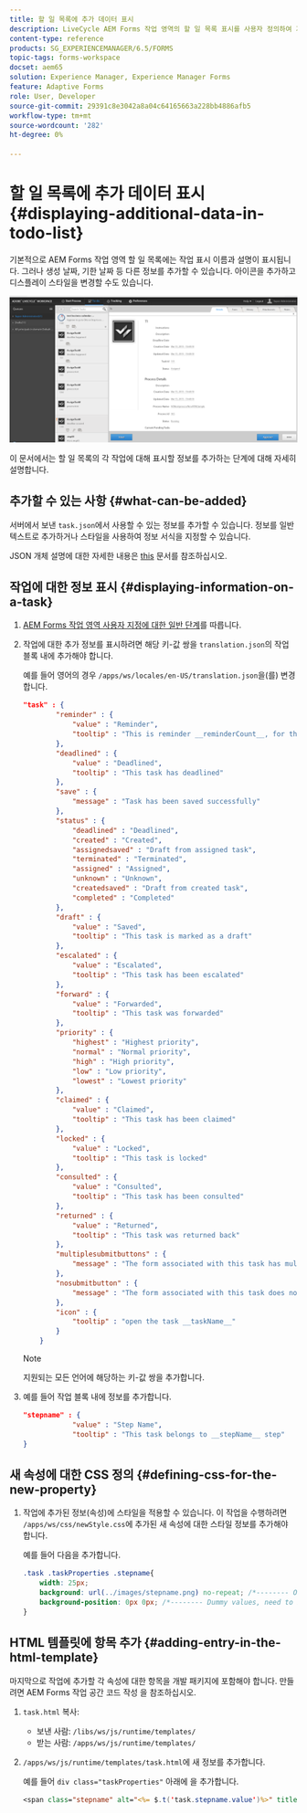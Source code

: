 ```yaml
---
title: 할 일 목록에 추가 데이터 표시
description: LiveCycle AEM Forms 작업 영역의 할 일 목록 표시를 사용자 정의하여 기본값 외에 더 많은 정보를 표시하는 방법.
content-type: reference
products: SG_EXPERIENCEMANAGER/6.5/FORMS
topic-tags: forms-workspace
docset: aem65
solution: Experience Manager, Experience Manager Forms
feature: Adaptive Forms
role: User, Developer
source-git-commit: 29391c8e3042a8a04c64165663a228bb4886afb5
workflow-type: tm+mt
source-wordcount: '282'
ht-degree: 0%

---
```


# 할 일 목록에 추가 데이터 표시{#displaying-additional-data-in-todo-list}

기본적으로 AEM Forms 작업 영역 할 일 목록에는 작업 표시 이름과 설명이 표시됩니다. 그러나 생성 날짜, 기한 날짜 등 다른 정보를 추가할 수 있습니다. 아이콘을 추가하고 디스플레이 스타일을 변경할 수도 있습니다.

![기본 구성을 표시하는 HTML Workspace 할 일 탭 확인](assets/html-todo-list.png)

이 문서에서는 할 일 목록의 각 작업에 대해 표시할 정보를 추가하는 단계에 대해 자세히 설명합니다.

## 추가할 수 있는 사항 {#what-can-be-added}

서버에서 보낸 `task.json`에서 사용할 수 있는 정보를 추가할 수 있습니다. 정보를 일반 텍스트로 추가하거나 스타일을 사용하여 정보 서식을 지정할 수 있습니다.

JSON 개체 설명에 대한 자세한 내용은 [this](/help/forms/using/html-workspace-json-object-description.md) 문서를 참조하십시오.

## 작업에 대한 정보 표시 {#displaying-information-on-a-task}

1. [AEM Forms 작업 영역 사용자 지정에 대한 일반 단계](../../forms/using/generic-steps-html-workspace-customization.md)를 따릅니다.
1. 작업에 대한 추가 정보를 표시하려면 해당 키-값 쌍을 `translation.json`의 작업 블록 내에 추가해야 합니다.

   예를 들어 영어의 경우 `/apps/ws/locales/en-US/translation.json`을(를) 변경합니다.

   ```json
   "task" : {
           "reminder" : {
               "value" : "Reminder",
               "tooltip" : "This is reminder __reminderCount__, for this task."
           },
           "deadlined" : {
               "value" : "Deadlined",
               "tooltip" : "This task has deadlined"
           },
           "save" : {
               "message" : "Task has been saved successfully"
           },
           "status" : {
               "deadlined" : "Deadlined",
               "created" : "Created",
               "assignedsaved" : "Draft from assigned task",
               "terminated" : "Terminated",
               "assigned" : "Assigned",
               "unknown" : "Unknown",
               "createdsaved" : "Draft from created task",
               "completed" : "Completed"
           },
           "draft" : {
               "value" : "Saved",
               "tooltip" : "This task is marked as a draft"
           },
           "escalated" : {
               "value" : "Escalated",
               "tooltip" : "This task has been escalated"
           },
           "forward" : {
               "value" : "Forwarded",
               "tooltip" : "This task was forwarded"
           },
           "priority" : {
               "highest" : "Highest priority",
               "normal" : "Normal priority",
               "high" : "High priority",
               "low" : "Low priority",
               "lowest" : "Lowest priority"
           },
           "claimed" : {
               "value" : "Claimed",
               "tooltip" : "This task has been claimed"
           },
           "locked" : {
               "value" : "Locked",
               "tooltip" : "This task is locked"
           },
           "consulted" : {
               "value" : "Consulted",
               "tooltip" : "This task has been consulted"
           },
           "returned" : {
               "value" : "Returned",
               "tooltip" : "This task was returned back"
           },
           "multiplesubmitbuttons" : {
               "message" : "The form associated with this task has multiple submit buttons so the Workspace Complete button will be disabled. Click the appropriate button on the form to submit it."
           },
           "nosubmitbutton" : {
               "message" : "The form associated with this task does not appear to have submit buttons. You may need to upgrade your Adobe Reader version to 9.1 or greater and enable the Reader Submit option in your process."
           },
           "icon" : {
               "tooltip" : "open the task __taskName__"
           }
       }
   ```

   >[!NOTE]
   >
   >지원되는 모든 언어에 해당하는 키-값 쌍을 추가합니다.

1. 예를 들어 작업 블록 내에 정보를 추가합니다.

   ```json
   "stepname" : {
               "value" : "Step Name",
               "tooltip" : "This task belongs to __stepName__ step"
   }
   ```

## 새 속성에 대한 CSS 정의 {#defining-css-for-the-new-property}

1. 작업에 추가된 정보(속성)에 스타일을 적용할 수 있습니다. 이 작업을 수행하려면 `/apps/ws/css/newStyle.css`에 추가된 새 속성에 대한 스타일 정보를 추가해야 합니다.

   예를 들어 다음을 추가합니다.

   ```css
   .task .taskProperties .stepname{
       width: 25px;
       background: url(../images/stepname.png) no-repeat; /*-------- Or just reuse background image / image-sprite defined .task .taskProperties span of style.css---------------------*/
       background-position: 0px 0px; /*-------- Dummy values, need to be configured as per user background image / image-sprite ---------------------*/
   }
   ```

## HTML 템플릿에 항목 추가 {#adding-entry-in-the-html-template}

마지막으로 작업에 추가할 각 속성에 대한 항목을 개발 패키지에 포함해야 합니다. 만들려면 AEM Forms 작업 공간 코드 작성 을 참조하십시오.

1. `task.html` 복사:

   * 보낸 사람: `/libs/ws/js/runtime/templates/`
   * 받는 사람: `/apps/ws/js/runtime/templates/`

1. `/apps/ws/js/runtime/templates/task.html`에 새 정보를 추가합니다.

   예를 들어 `div class="taskProperties"` 아래에 을 추가합니다.

   ```jsp
   <span class="stepname" alt="<%= $.t('task.stepname.value')%>" title = '<%= $.t("task.stepname.tooltip",{stepName:stepName})%>'/>
   ```
